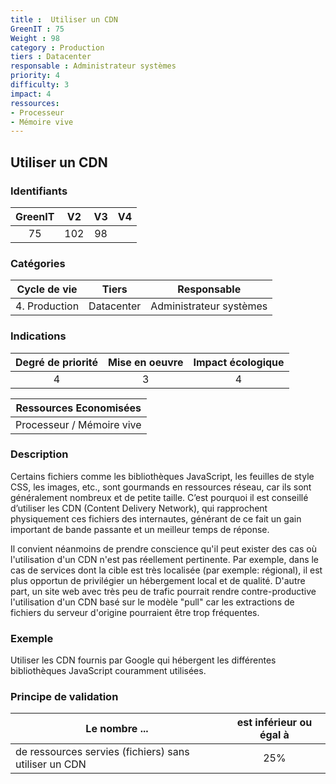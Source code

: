 ```yaml
---
title :  Utiliser un CDN
GreenIT : 75
Weight : 98
category : Production
tiers : Datacenter
responsable : Administrateur systèmes
priority: 4
difficulty: 3
impact: 4
ressources:
- Processeur
- Mémoire vive
---
```


## Utiliser un CDN

### Identifiants

| GreenIT |  V2  |  V3  |  V4  |
|:-------:|:----:|:----:|:----:|
|  75    | 102  | 98  |      |

### Catégories

| Cycle de vie |  Tiers  |  Responsable  |
|:---------:|:----:|:----:|
| 4. Production | Datacenter | Administrateur systèmes |

### Indications

| Degré de priorité |      Mise en oeuvre       |  Impact écologique    |
|:-------------------:|:-------------------------:|:---------------------:|
| 4 | 3 | 4 |

|Ressources Economisées                                      |
|:----------------------------------------------------------:|
|  Processeur / Mémoire vive  |

### Description

Certains fichiers comme les bibliothèques JavaScript, les feuilles de style CSS, les images, etc., sont gourmands en ressources réseau, car ils sont généralement nombreux et de petite taille. C’est pourquoi il est conseillé d’utiliser les CDN (Content Delivery Network), qui rapprochent physiquement ces fichiers des internautes, générant de ce fait un gain important de bande passante et un meilleur temps de réponse.

Il convient néanmoins de prendre conscience qu'il peut exister des cas où l'utilisation d'un CDN n'est pas réellement pertinente. Par exemple, dans le cas de services dont la cible est très localisée (par exemple: régional), il est plus opportun de privilégier un hébergement local et de qualité. D'autre part, un site web avec très peu de trafic pourrait rendre contre-productive l'utilisation d'un CDN basé sur le modèle "pull" car les extractions de fichiers du serveur d'origine pourraient être trop fréquentes.

### Exemple

Utiliser les CDN fournis par Google qui hébergent les différentes bibliothèques JavaScript couramment utilisées.

### Principe de validation

| Le nombre ...     | est inférieur ou égal à   |  
|-------------------|:-------------------------:|
| de ressources servies (fichiers) sans utiliser un CDN | 25%  |
